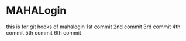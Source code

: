 
# MAHALogin
this is for git hooks  of mahalogin
1st commit
2nd commit
3rd commit
4th commit
5th commit
6th commit

